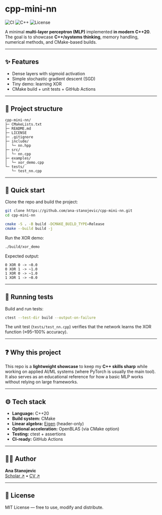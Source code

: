 # cpp-mini-nn

![CI](https://github.com/ana-stanojevic/cpp-mini-nn/actions/workflows/cpp-ci.yml/badge.svg?branch=main)
![C++](https://img.shields.io/badge/C++-20-blue.svg)
![License](https://img.shields.io/badge/license-MIT-green.svg)

A minimal **multi-layer perceptron (MLP)** implemented **in modern C++20**.  
The goal is to showcase **C++/systems thinking**, memory handling, numerical methods, and CMake-based builds.  

---

## ✨ Features
- Dense layers with sigmoid activation
- Simple stochastic gradient descent (SGD)
- Tiny demo: learning XOR
- CMake build + unit tests + GitHub Actions

---

## 📂 Project structure

```text
cpp-mini-nn/
├─ CMakeLists.txt
├─ README.md
├─ LICENSE
├─ .gitignore
├─ include/
│  └─ nn.hpp
├─ src/
│  └─ nn.cpp
├─ examples/
│  └─ xor_demo.cpp
└─ tests/
   └─ test_nn.cpp
```

---

## 🚀 Quick start

Clone the repo and build the project:

```bash
git clone https://github.com/ana-stanojevic/cpp-mini-nn.git
cd cpp-mini-nn

cmake -S . -B build -DCMAKE_BUILD_TYPE=Release
cmake --build build -j
```

Run the XOR demo:

```bash
./build/xor_demo
```

Expected output:

```
0 XOR 0 -> ~0.0
0 XOR 1 -> ~1.0
1 XOR 0 -> ~1.0
1 XOR 1 -> ~0.0
```

---

## 🧪 Running tests

Build and run tests:

```bash
ctest --test-dir build --output-on-failure
```

The unit test (`tests/test_nn.cpp`) verifies that the network learns the XOR function (≈95–100% accuracy).  

---

## ❓ Why this project

This repo is a **lightweight showcase** to keep my **C++ skills sharp** while working on applied AI/ML systems (where PyTorch is usually the main tool).  
It also serves as an educational reference for how a basic MLP works without relying on large frameworks.  

---

## ⚙️ Tech stack

- **Language:** C++20  
- **Build system:** CMake  
- **Linear algebra:** [Eigen](https://eigen.tuxfamily.org/) (header-only)
- **Optional acceleration:** OpenBLAS (via CMake option)
- **Testing:** ctest + assertions  
- **CI-ready:** GitHub Actions  

---

## 👩‍💻 Author

**Ana Stanojevic**  
[Scholar ↗](https://bit.ly/ana-stanojevic) • [CV ↗](https://bit.ly/ana-stanojevic-cv)  

---

## 📜 License  
MIT License — free to use, modify and distribute.  
